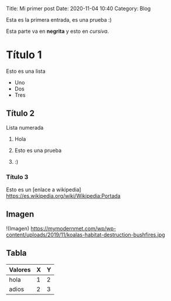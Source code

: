 Title: Mi primer post
Date: 2020-11-04 10:40
Category: Blog

Esta es la primera entrada, es una prueba :)

Esta parte va en **negrita** y esto en _cursiva_.

# Título 1
Esto es una lista

* Uno
* Dos
* Tres


## Título 2
Lista numerada

1. Hola

1. Esto es una prueba

1. :)

### Título 3

Esto es un [enlace a wikipedia] https://es.wikipedia.org/wiki/Wikipedia:Portada

## Imagen

!(Imagen) https://mymodernmet.com/wp/wp-content/uploads/2019/11/koalas-habitat-destruction-bushfires.jpg
## Tabla
|Valores| X | Y |
|-------|---|---|
|hola   | 1 | 2 |
|adios  | 2 | 3 | 
